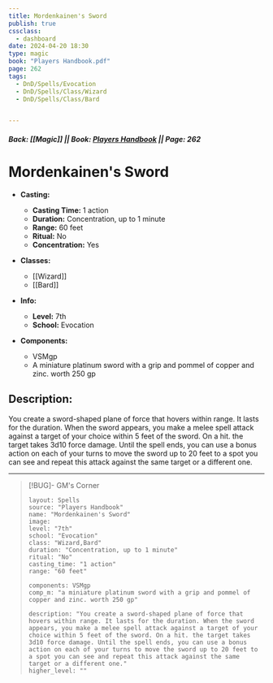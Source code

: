 ```yaml
---
title: Mordenkainen's Sword
publish: true
cssclass:
  - dashboard
date: 2024-04-20 18:30
type: magic
book: "Players Handbook.pdf"
page: 262
tags:
  - DnD/Spells/Evocation
  - DnD/Spells/Class/Wizard
  - DnD/Spells/Class/Bard


---
```


##### Back: [[Magic]] || Book: [Players Handbook](https://drive.google.com/drive/folders/1O5bhpYizcIT5xxAoLOuzCRht_PVS7VSG?usp=sharing) || Page: 262

# Mordenkainen's Sword

- **Casting:**
    - **Casting Time:** 1 action
    - **Duration:** Concentration, up to 1 minute
    - **Range:** 60 feet
    - **Ritual:** No
    - **Concentration:** Yes
- **Classes:**
    - [[Wizard]]
    - [[Bard]]

- **Info:**
    - **Level:** 7th
    - **School:** Evocation
- **Components:**
    - VSMgp
    - A miniature platinum sword with a grip and pommel of copper and zinc. worth 250 gp

## Description:
You create a sword-shaped plane of force that hovers within range. It lasts for the duration. When the sword appears, you make a melee spell attack against a target of your choice within 5 feet of the sword. On a hit. the target takes 3d10 force damage. Until the spell ends, you can use a bonus action on each of your turns to move the sword up to 20 feet to a spot you can see and repeat this attack against the same target or a different one.



---

> [!BUG]- GM's Corner
>
> ```statblock
> layout: Spells
> source: "Players Handbook"
> name: "Mordenkainen's Sword"
> image: 
> level: "7th"
> school: "Evocation"
> class: "Wizard,Bard"
> duration: "Concentration, up to 1 minute"
> ritual: "No"
> casting_time: "1 action"
> range: "60 feet"
>
> components: VSMgp
> comp_m: "a miniature platinum sword with a grip and pommel of copper and zinc. worth 250 gp"
>
> description: "You create a sword-shaped plane of force that hovers within range. It lasts for the duration. When the sword appears, you make a melee spell attack against a target of your choice within 5 feet of the sword. On a hit. the target takes 3d10 force damage. Until the spell ends, you can use a bonus action on each of your turns to move the sword up to 20 feet to a spot you can see and repeat this attack against the same target or a different one."
> higher_level: ""
> ```
